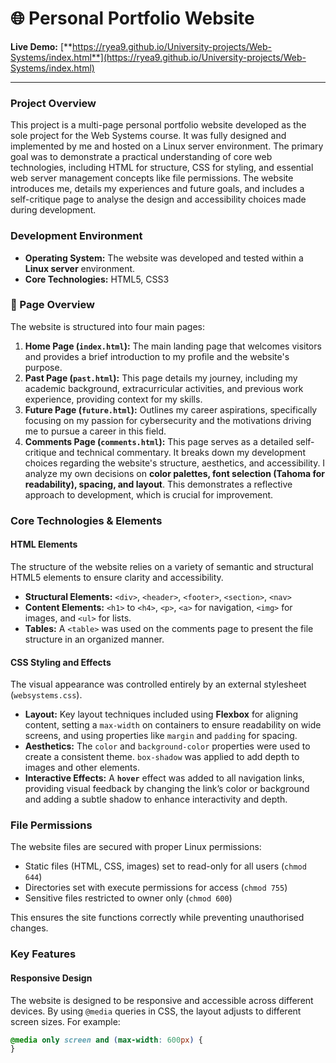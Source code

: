 # 🌐 Personal Portfolio Website

**Live Demo:** [**https://ryea9.github.io/University-projects/Web-Systems/index.html**](https://ryea9.github.io/University-projects/Web-Systems/index.html)

---

### Project Overview

This project is a multi-page personal portfolio website developed as the sole project for the Web Systems course. It was fully designed and implemented by me and hosted on a Linux server environment. The primary goal was to demonstrate a practical understanding of core web technologies, including HTML for structure, CSS for styling, and essential web server management concepts like file permissions. The website introduces me, details my experiences and future goals, and includes a self-critique page to analyse the design and accessibility choices made during development.

### Development Environment

*   **Operating System:** The website was developed and tested within a **Linux server** environment.
*   **Core Technologies:** HTML5, CSS3

### 📄 Page Overview

The website is structured into four main pages:

1.  **Home Page (`index.html`):** The main landing page that welcomes visitors and provides a brief introduction to my profile and the website's purpose.
2.  **Past Page (`past.html`):** This page details my journey, including my academic background, extracurricular activities, and previous work experience, providing context for my skills.
3.  **Future Page (`future.html`):** Outlines my career aspirations, specifically focusing on my passion for cybersecurity and the motivations driving me to pursue a career in this field.
4.  **Comments Page (`comments.html`):** This page serves as a detailed self-critique and technical commentary. It breaks down my development choices regarding the website's structure, aesthetics, and accessibility. I analyze my own decisions on **color palettes, font selection (Tahoma for readability), spacing, and layout**. This demonstrates a reflective approach to development, which is crucial for improvement.

### Core Technologies & Elements

#### HTML Elements
The structure of the website relies on a variety of semantic and structural HTML5 elements to ensure clarity and accessibility.
*   **Structural Elements:** `<div>`, `<header>`, `<footer>`, `<section>`, `<nav>`
*   **Content Elements:** `<h1>` to `<h4>`, `<p>`, `<a>` for navigation, `<img>` for images, and `<ul>` for lists.
*   **Tables:** A `<table>` was used on the comments page to present the file structure in an organized manner.

#### CSS Styling and Effects
The visual appearance was controlled entirely by an external stylesheet (`websystems.css`).
*   **Layout:** Key layout techniques included using **Flexbox** for aligning content, setting a `max-width` on containers to ensure readability on wide screens, and using properties like `margin` and `padding` for spacing.
*   **Aesthetics:** The `color` and `background-color` properties were used to create a consistent theme. `box-shadow` was applied to add depth to images and other elements.
*   **Interactive Effects:** A **`hover`** effect was added to all navigation links, providing visual feedback by changing the link’s color or background and adding a subtle shadow to enhance interactivity and depth.

  ### File Permissions  
The website files are secured with proper Linux permissions:  

- Static files (HTML, CSS, images) set to read-only for all users (`chmod 644`)  
- Directories set with execute permissions for access (`chmod 755`)  
- Sensitive files restricted to owner only (`chmod 600`)  

This ensures the site functions correctly while preventing unauthorised changes.  


### Key Features

#### Responsive Design
The website is designed to be responsive and accessible across different devices. By using `@media` queries in CSS, the layout adjusts to different screen sizes. For example:
```css
@media only screen and (max-width: 600px) {
}
